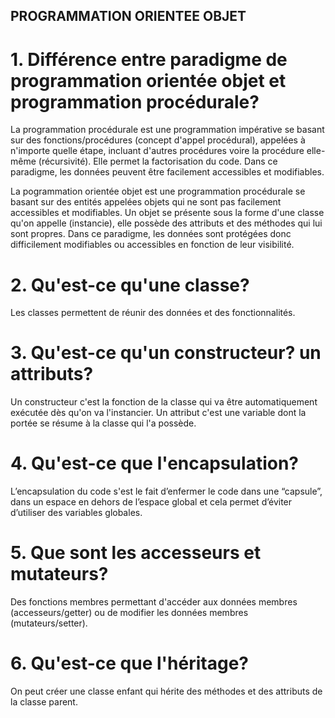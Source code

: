 ## PROGRAMMATION ORIENTEE OBJET

# 1. Différence entre paradigme de programmation orientée objet et programmation procédurale?

La programmation procédurale est une programmation impérative se basant sur des fonctions/procédures (concept d'appel procédural), appelées à n'importe quelle étape, incluant d'autres procédures voire la procédure elle-même (récursivité). Elle permet la factorisation du code. Dans ce paradigme, les données peuvent être facilement accessibles et modifiables.

La pogrammation orientée objet est une programmation procédurale se basant sur des entités appelées objets qui ne sont pas facilement accessibles et modifiables.
Un objet se présente sous la forme d'une classe qu'on appelle (instancie), elle possède des attributs et des méthodes qui lui sont propres. Dans ce paradigme, les données sont protégées donc difficilement modifiables ou accessibles en fonction de leur visibilité.

# 2. Qu'est-ce qu'une classe?

Les classes permettent de réunir des données et des fonctionnalités.

# 3. Qu'est-ce qu'un constructeur? un attributs?

Un constructeur c'est la fonction de la classe qui va être automatiquement exécutée dès qu'on va l'instancier. 
Un attribut c'est une variable dont la portée se résume à la classe qui l'a possède.

# 4. Qu'est-ce que l'encapsulation?

L’encapsulation du code s'est le fait d’enfermer le code dans une “capsule”, dans un espace en dehors de l’espace global et cela permet d’éviter d’utiliser des variables globales.

# 5. Que sont les accesseurs et mutateurs?

Des fonctions membres permettant d'accéder aux données membres (accesseurs/getter) ou de modifier les données membres (mutateurs/setter).

# 6. Qu'est-ce que l'héritage?

On peut créer une classe enfant qui hérite des méthodes et des attributs de la classe parent.